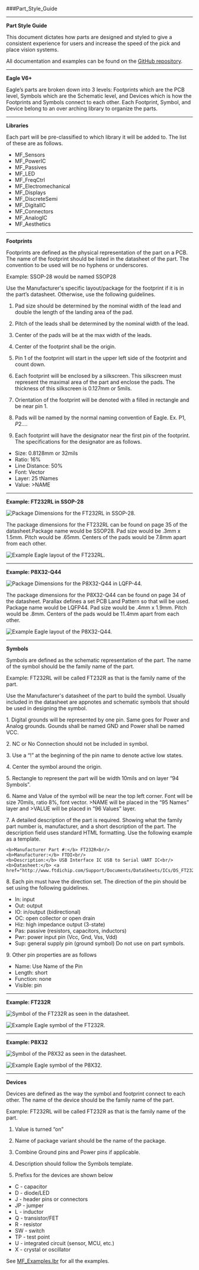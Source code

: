 ###Part_Style_Guide
***

**Part Style Guide**

This document dictates how parts are designed and styled to give a consistent experience for users and increase the speed of the pick and place vision systems.

All documentation and examples can be found on the [GitHub repository](https://github.com/MacroFab/Part_Style_Guide).
***
**Eagle V6+**

Eagle’s parts are broken down into 3 levels: Footprints which are the PCB level, Symbols which are the Schematic level, and Devices which is how the Footprints and Symbols connect to each other. Each Footprint, Symbol, and Device belong to an over arching library to organize the parts. 
***
**Libraries**

Each part will be pre-classified to which library it will be added to. The list of these are as follows.

- MF_Sensors
- MF_PowerIC
- MF_Passives
- MF_LED
- MF_FreqCtrl
- MF_Electromechanical
- MF_Displays
- MF_DiscreteSemi
- MF_DigitalIC
- MF_Connectors
- MF_AnalogIC
- MF_Aesthetics

***
**Footprints**

Footprints are defined as the physical representation of the part on a PCB. The name of the footprint should be listed in the datasheet of the part. The convention to be used will be no hyphens or underscores. 

Example: SSOP-28 would be named SSOP28

Use the Manufacturer's specific layout/package for the footprint if it is in the part’s datasheet. Otherwise, use the following guidelines. 

1. Pad size should be determined by the nominal width of the lead and double the length of the landing area of the pad.

2. Pitch of the leads shall be determined by the nominal width of the lead. 

3. Center of the pads will be at the max width of the leads.

4. Center of the footprint shall be the origin. 

5. Pin 1 of the footprint will start in the upper left side of the footprint and count down.

6. Each footprint will be enclosed by a silkscreen. This silkscreen must represent the maximal area of the part and enclose the pads. The thickness of this silkscreen is 0.127mm or 5mils.

7. Orientation of the footprint will be denoted with a filled in rectangle and be near pin 1. 

8. Pads will be named by the normal naming convention of Eagle. Ex. P$1, P$2….

9. Each footprint will have the designator near the first pin of the footprint. The specifications for the designator are as follows.

  - Size: 0.8128mm or 32mils
  - Ratio: 16%
  - Line Distance: 50%
  - Font: Vector
  - Layer: 25 tNames
  - Value: >NAME

***
**Example: FT232RL in SSOP-28**
 
![Package Dimensions for the FT232RL in SSOP-28.](https://raw.githubusercontent.com/MacroFab/Part_Style_Guide/master/FT232RL_Footprint.png)

The package dimensions for the FT232RL can be found on page 35 of the datasheet.Package name would be SSOP28. Pad size would be .3mm x 1.5mm. Pitch would be .65mm. Centers of the pads would be 7.8mm apart from each other.

![Example Eagle layout of the FT232RL.](https://raw.githubusercontent.com/MacroFab/Part_Style_Guide/master/FT232RL_Footprint_Eagle.png)

***
**Example: P8X32-Q44**

![Package Dimensions for the P8X32-Q44 in LQFP-44.](https://raw.githubusercontent.com/MacroFab/Part_Style_Guide/master/P8X32A_Footprint.png)

The package dimensions for the P8X32-Q44 can be found on page 34 of the datasheet. Parallax defines a set PCB Land Pattern so that will be used. Package name would be LQFP44. Pad size would be .4mm x 1.9mm. Pitch would be .8mm. Centers of the pads would be 11.4mm apart from each other.

![Example Eagle layout of the P8X32-Q44.](https://raw.githubusercontent.com/MacroFab/Part_Style_Guide/master/P8X32A_Footprint_Eagle.png)

***
**Symbols**

Symbols are defined as the schematic representation of the part. The name of the symbol should be the family name of the part. 

Example: FT232RL will be called FT232R as that is the family name of the part.

Use the Manufacturer's datasheet of the part to build the symbol. Usually included in the datasheet are appnotes and schematic symbols that should be used in designing the symbol. 

 1\. Digital grounds will be represented by one pin. Same goes for Power and Analog grounds. Gounds shall be named GND and Power shall be named VCC.

 2\. NC or No Connection should not be included in symbol.

 3\. Use a “!” at the beginning of the pin name to denote active low states. 
 
 4\. Center the symbol around the origin. 

 5\. Rectangle to represent the part will be width 10mils and on layer “94 Symbols”.

 6\. Name and Value of the symbol will be near the top left corner. Font will be size 70mils, ratio 8%, font vector. >NAME will be placed in the “95 Names” layer and >VALUE will be placed in “96 Values” layer.

 7\. A detailed description of the part is required. Showing what the family part number is, manufacturer, and a short description of the part. The description field uses standard HTML formatting. Use the following example as a template. 

```
<b>Manufacturer Part #:</b> FT232R<br/>
<b>Manufacturer:</b> FTDI<br/>
<b>Description:</b> USB Interface IC USB to Serial UART IC<br/>
<b>Datasheet:</b> <a href="http://www.ftdichip.com/Support/Documents/DataSheets/ICs/DS_FT232R.pdf">Link</a>
```

 8\. Each pin must have the direction set. The direction of the pin should be set using the following guidelines. 
 
 - In: input
 - Out: output
 - IO: in/output (bidirectional)
 - OC: open collector or open drain
 - Hiz: high impedance output (3-state)
 - Pas: passive (resistors, capacitors, inductors)
 - Pwr: power input pin (Vcc, Gnd, Vss, Vdd)
 - Sup: general supply pin (ground symbol) Do not use on part symbols. 

9\. Other pin properties are as follows

 - Name: Use Name of the Pin
 - Length: short
 - Function: none
 - Visible: pin

***
**Example: FT232R**

![Symbol of the FT232R as seen in the datasheet.](https://raw.githubusercontent.com/MacroFab/Part_Style_Guide/master/FT232RL_Symbol.png)

![Example Eagle symbol of the FT232R.](https://github.com/MacroFab/Part_Style_Guide/raw/master/FT232RL_Symbol_Eagle.png)

***
**Example: P8X32**

![Symbol of the P8X32 as seen in the datasheet.](https://raw.githubusercontent.com/MacroFab/Part_Style_Guide/master/P8X32A_Symbol.png)

![Example Eagle symbol of the P8X32.](https://github.com/MacroFab/Part_Style_Guide/raw/master/P8X32A_Symbol_Eagle.png)

***
**Devices**

Devices are defined as the way the symbol and footprint connect to each other. The name of the device should be the family name of the part. 

Example: FT232RL will be called FT232R as that is the family name of the part.

1. Value is turned “on”

2. Name of package variant should be the name of the package. 

3. Combine Ground pins and Power pins if applicable. 

4. Description should follow the Symbols template. 

5. Prefixs for the devices are shown below

 - C    - capacitor
 - D    - diode/LED
 - J    - header pins or connectors
 - JP   - jumper
 - L    - inductor
 - Q    - transistor/FET
 - R    - resistor
 - SW   - switch
 - TP   - test point
 - U    - integrated circuit (sensor, MCU, etc.)
 - X    - crystal or oscillator

See [MF_Examples.lbr](https://github.com/MacroFab/Part_Style_Guide/blob/master/MF_Examples.lbr) for all the examples. 


